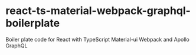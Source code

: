 # react-ts-material-webpack-graphql-boilerplate

Boiler plate code for React with TypeScript Material-ui Webpack and Apollo GraphQL
